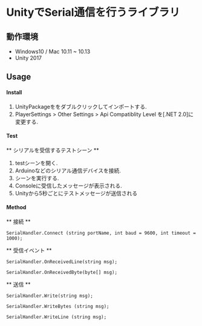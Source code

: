
# UnityでSerial通信を行うライブラリ

## 動作環境 
- Windows10 / Mac 10.11 ~ 10.13
- Unity 2017


## Usage

#### Install
1. UnityPackageををダブルクリックしてインポートする.
2. PlayerSettings > Other Settings > Api Compatiblity Level を[.NET 2.0]に変更する.


#### Test

** シリアルを受信するテストシーン **

1. testシーンを開く.
2. Arduinoなどのシリアル通信デバイスを接続.
3. シーンを実行する.
4. Consoleに受信したメッセージが表示される.
5. Unityから5秒ごとにテストメッセージが送信される

#### Method

** 接続 **

	SerialHandler.Connect (string portName, int baud = 9600, int timeout = 1000);

** 受信イベント **

	SerialHandler.OnReceivedLine(string msg);	

	SerialHandler.OnReceivedByte(byte[] msg);

** 送信 **
	
	SerialHandler.Write(string msg);
	
	SerialHandler.WriteBytes (string msg);
	
	SerialHandler.WriteLine (string msg);